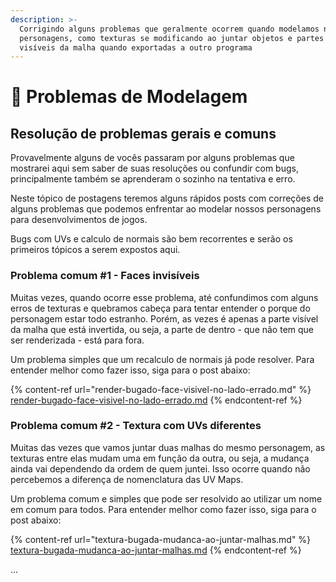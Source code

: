 ```yaml
---
description: >-
  Corrigindo alguns problemas que geralmente ocorrem quando modelamos nossos
  personagens, como texturas se modificando ao juntar objetos e partes não
  visíveis da malha quando exportadas a outro programa
---
```


# 🌚 Problemas de Modelagem

## Resolução de problemas gerais e comuns

Provavelmente alguns de vocês passaram por alguns problemas que mostrarei aqui sem saber de suas resoluções ou confundir com bugs, principalmente também se aprenderam o sozinho na tentativa e erro.



Neste tópico de postagens teremos alguns rápidos posts com correções de alguns problemas que podemos enfrentar ao modelar nossos personagens para desenvolvimentos de jogos.

Bugs com UVs e calculo de normais são bem recorrentes e serão os primeiros tópicos a serem expostos aqui.



### Problema comum #1 - Faces invisíveis

Muitas vezes, quando ocorre esse problema, até confundimos com alguns erros de texturas e quebramos cabeça para tentar entender o porque do personagem estar todo estranho. Porém, as vezes é apenas a parte visível da malha que está invertida, ou seja, a parte de dentro - que não tem que ser renderizada - está para fora.

Um problema simples que um recalculo de normais já pode resolver. Para entender melhor como fazer isso, siga para o post abaixo:

{% content-ref url="render-bugado-face-visivel-no-lado-errado.md" %}
[render-bugado-face-visivel-no-lado-errado.md](render-bugado-face-visivel-no-lado-errado.md)
{% endcontent-ref %}

### Problema comum #2 - Textura com UVs diferentes

Muitas das vezes que vamos juntar duas malhas do mesmo personagem, as texturas entre elas mudam uma em função da outra, ou seja, a mudança ainda vai dependendo da ordem de quem juntei. Isso ocorre quando não percebemos a diferença de nomenclatura das UV Maps.&#x20;

Um problema comum e simples que pode ser resolvido ao utilizar um nome em comum para todos. Para entender melhor como fazer isso, siga para o post abaixo:

{% content-ref url="textura-bugada-mudanca-ao-juntar-malhas.md" %}
[textura-bugada-mudanca-ao-juntar-malhas.md](textura-bugada-mudanca-ao-juntar-malhas.md)
{% endcontent-ref %}

...





